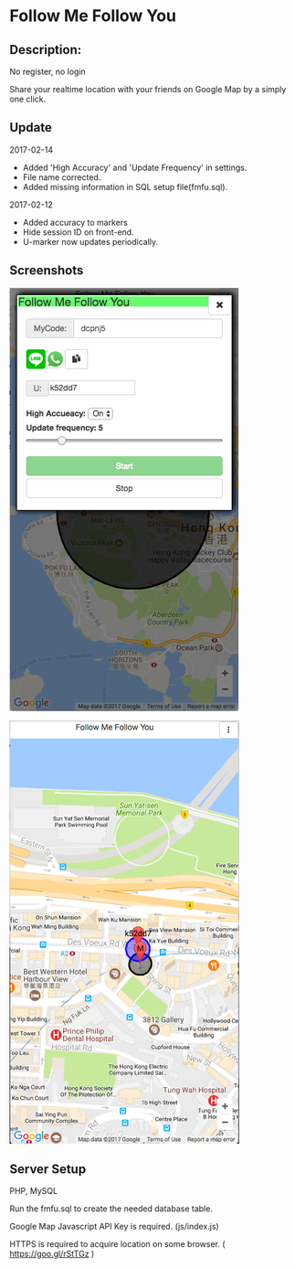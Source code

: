 # Follow Me Follow You
## Description:
No register, no login

Share your realtime location with your friends on Google Map by a simply one click.

## Update
2017-02-14
- Added 'High Accuracy' and 'Update Frequency' in settings.
- File name corrected.
- Added missing information in SQL setup file(fmfu.sql).

2017-02-12
- Added accuracy to markers
- Hide session ID on front-end.
- U-marker now updates periodically.

## Screenshots

![alt tag](https://github.com/mrch4n/follow-Me-follow-You/blob/master/screenshot/fmfu-1.png)

![alt tag](https://github.com/mrch4n/follow-Me-follow-You/blob/master/screenshot/fmfu-2.png)

## Server Setup

PHP, MySQL

Run the fmfu.sql to create the needed database table.

Google Map Javascript API Key is required. (js/index.js)

HTTPS is required to acquire location on some browser. ( https://goo.gl/rStTGz )
